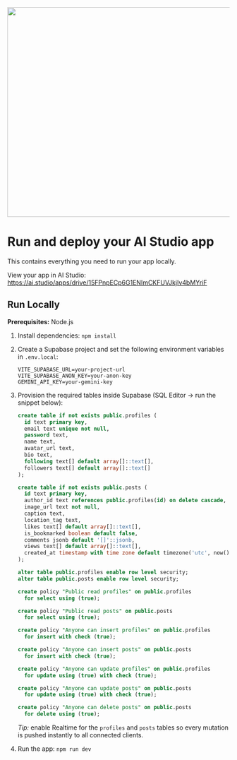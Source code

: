 <div align="center">
<img width="1200" height="475" alt="GHBanner" src="https://github.com/user-attachments/assets/0aa67016-6eaf-458a-adb2-6e31a0763ed6" />
</div>

# Run and deploy your AI Studio app

This contains everything you need to run your app locally.

View your app in AI Studio: https://ai.studio/apps/drive/15FPnpECp6G1ENImCKFUVJkjIv4bMYriF

## Run Locally

**Prerequisites:**  Node.js


1. Install dependencies: `npm install`
2. Create a Supabase project and set the following environment variables in `.env.local`:

   ```
   VITE_SUPABASE_URL=your-project-url
   VITE_SUPABASE_ANON_KEY=your-anon-key
   GEMINI_API_KEY=your-gemini-key
   ```

3. Provision the required tables inside Supabase (SQL Editor → run the snippet below):

   ```sql
   create table if not exists public.profiles (
     id text primary key,
     email text unique not null,
     password text,
     name text,
     avatar_url text,
     bio text,
     following text[] default array[]::text[],
     followers text[] default array[]::text[]
   );

   create table if not exists public.posts (
     id text primary key,
     author_id text references public.profiles(id) on delete cascade,
     image_url text not null,
     caption text,
     location_tag text,
     likes text[] default array[]::text[],
     is_bookmarked boolean default false,
     comments jsonb default '[]'::jsonb,
     views text[] default array[]::text[],
     created_at timestamp with time zone default timezone('utc', now())
   );

   alter table public.profiles enable row level security;
   alter table public.posts enable row level security;

   create policy "Public read profiles" on public.profiles
     for select using (true);

   create policy "Public read posts" on public.posts
     for select using (true);

   create policy "Anyone can insert profiles" on public.profiles
     for insert with check (true);

   create policy "Anyone can insert posts" on public.posts
     for insert with check (true);

   create policy "Anyone can update profiles" on public.profiles
     for update using (true) with check (true);

   create policy "Anyone can update posts" on public.posts
     for update using (true) with check (true);

   create policy "Anyone can delete posts" on public.posts
     for delete using (true);
   ```

   _Tip:_ enable Realtime for the `profiles` and `posts` tables so every mutation is pushed instantly to all connected clients.

4. Run the app: `npm run dev`
